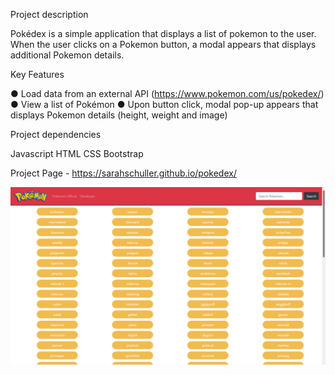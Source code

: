 Project description

Pokédex is a simple application that displays a list of pokemon to the user. When the user clicks on a Pokemon button, a modal appears that displays additional Pokemon details.

Key Features

● Load data from an external API (https://www.pokemon.com/us/pokedex/) ● View a list of Pokémon
● Upon button click, modal pop-up appears that displays Pokemon details (height, weight and image)

Project dependencies

Javascript
HTML
CSS
Bootstrap

Project Page - https://sarahschuller.github.io/pokedex/

![image](https://github.com/sarahschuller/pokedex/blob/main/2022-05-01.png)
